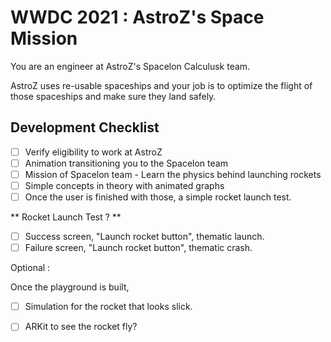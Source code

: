 # WWDC 2021 : AstroZ's Space Mission

You are an engineer at AstroZ's Spacelon Calculusk team. 

AstroZ uses re-usable spaceships and your job is to optimize the flight of those spaceships and make sure they land safely.

## Development Checklist

- [ ] Verify eligibility to work at AstroZ
- [ ] Animation transitioning you to the Spacelon team
- [ ] Mission of Spacelon team - Learn the physics behind launching rockets
- [ ] Simple concepts in theory with animated graphs
- [ ] Once the user is finished with those, a simple rocket launch test.

** Rocket Launch Test ? ** 

- [ ] Success screen, "Launch rocket button", thematic launch. 
- [ ] Failure screen, "Launch rocket button", thematic crash.

Optional :

Once the playground is built, 

- [ ] Simulation for the rocket that looks slick.
- [ ] ARKit to see the rocket fly?

